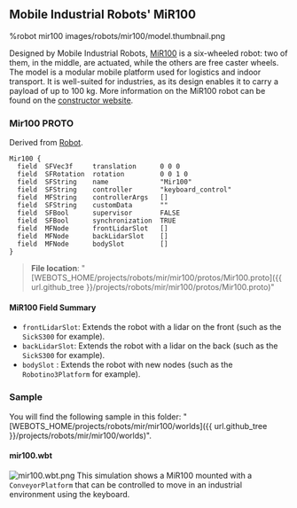 ## Mobile Industrial Robots' MiR100

%robot mir100 images/robots/mir100/model.thumbnail.png

Designed by Mobile Industrial Robots, [MiR100](mir100.md) is a six-wheeled robot: two of them, in the middle, are actuated, while the others are free caster wheels.
The model is a modular mobile platform used for logistics and indoor transport. It is well-suited for industries, as its design enables it to carry a payload of up to 100 kg.
More information on the MiR100 robot can be found on the [constructor website](https://www.mobile-industrial-robots.com/en/solutions/robots/mir100/).

### Mir100 PROTO

Derived from [Robot](../reference/robot.md).

```
Mir100 {
  field  SFVec3f     translation      0 0 0
  field  SFRotation  rotation         0 0 1 0
  field  SFString    name             "Mir100"
  field  SFString    controller       "keyboard_control"
  field  MFString    controllerArgs   []
  field  SFString    customData       ""
  field  SFBool      supervisor       FALSE
  field  SFBool      synchronization  TRUE
  field  MFNode      frontLidarSlot   []
  field  MFNode      backLidarSlot    []
  field  MFNode      bodySlot         []
}
```

> **File location**: "[WEBOTS\_HOME/projects/robots/mir/mir100/protos/Mir100.proto]({{ url.github_tree }}/projects/robots/mir/mir100/protos/Mir100.proto)"

#### MiR100 Field Summary

- `frontLidarSlot`: Extends the robot with a lidar on the front (such as the `SickS300` for example).
- `backLidarSlot`: Extends the robot with a lidar on the back (such as the `SickS300` for example).
- `bodySlot` : Extends the robot with new nodes (such as the `Robotino3Platform` for example).


### Sample

You will find the following sample in this folder: "[WEBOTS\_HOME/projects/robots/mir/mir100/worlds]({{ url.github_tree }}/projects/robots/mir/mir100/worlds)".

#### mir100.wbt

![mir100.wbt.png](images/robots/mir100/mir100.wbt.thumbnail.jpg) This simulation shows a MiR100 mounted with a `ConveyorPlatform` that can be controlled to move in an industrial environment using the keyboard.
